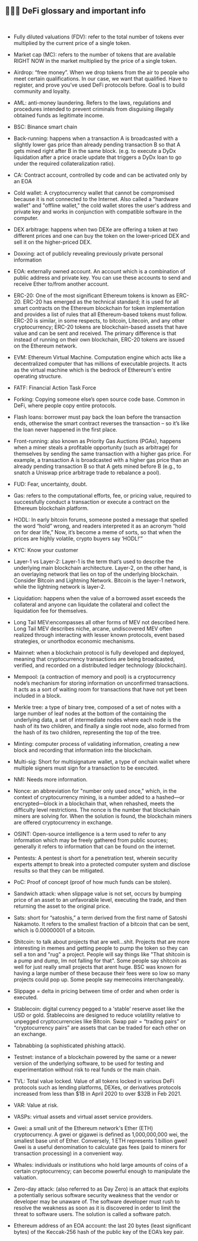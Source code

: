 ## 👩🏻‍🏫 DeFi glossary and important info

<br>



* Fully diluted valuations (FDV): refer to the total number of tokens ever multiplied by the current price of a single token.

* Market cap (MC): refers to the number of tokens that are available RIGHT NOW in the market multiplied by the price of a single token. 

* Airdrop: “free money”. When we drop tokens from the air to people who meet certain qualifications. In our case, we want that qualified. Have to register, and prove you’ve used DeFi protocols before. Goal is to build community and loyalty.

* AML: anti-money laundering. Refers to the laws, regulations and procedures intended to prevent criminals from disguising illegally obtained funds as legitimate income.

* BSC: Binance smart chain

* Back-running: happens when a transaction A is broadcasted with a slightly lower gas price than already pending transaction B so that A gets mined right after B in the same block. (e.g. to execute a DyDx liquidation after a price oracle update that triggers a DyDx loan to go under the required collateralization ratio).

* CA: Contract account, controlled by code and can be activated only by an EOA

* Cold wallet: A cryptocurrency wallet that cannot be compromised because it is not connected to the Internet. Also called a "hardware wallet" and "offline wallet," the cold wallet stores the user's address and private key and works in conjunction with compatible software in the computer.

* DEX arbitrage: happens when two DEXe are offering a token at two different prices and one can buy the token on the lower-priced DEX and sell it on the higher-priced DEX.

* Doxxing: act of publicly revealing previously private personal information

* EOA: externally owned account. An account which is a combination of public address and private key. You can use these accounts to send and receive Ether to/from another account.

* ERC-20: One of the most significant Ethereum tokens is known as ERC-20. ERC-20 has emerged as the technical standard; it is used for all smart contracts on the Ethereum blockchain for token implementation and provides a list of rules that all Ethereum-based tokens must follow. ERC-20 is similar, in some respects, to bitcoin, Litecoin, and any other cryptocurrency; ERC-20 tokens are blockchain-based assets that have value and can be sent and received. The primary difference is that instead of running on their own blockchain, ERC-20 tokens are issued on the Ethereum network.

* EVM:  Ethereum Virtual Machine. Computation engine which acts like a decentralized computer that has millions of executable projects. It acts as the virtual machine which is the bedrock of Ethereum's entire operating structure.

* FATF:  Financial Action Task Force

* Forking: Copying someone else’s open source code base. Common in DeFi, where people copy entire protocols.

* Flash loans: borrower must pay back the loan before the transaction ends, otherwise the smart contract reverses the transaction – so it’s like the loan never happened in the first place.

* Front-running: also known as Priority Gas Auctions (PGAs), happens when a miner steals a profitable opportunity (such as arbitrage) for themselves by sending the same transaction with a higher gas price. For example, a transaction A is broadcasted with a higher gas price than an already pending transaction B so that A gets mined before B (e.g., to snatch a Uniswap price arbitrage trade to rebalance a pool).

* FUD: Fear, uncertainty, doubt.

* Gas: refers to the computational efforts, fee, or pricing value, required to successfully conduct a transaction or execute a contract on the Ethereum blockchain platform.

* HODL: In early bitcoin forums, someone posted a message that spelled the word “hold” wrong, and readers interpreted it as an acronym “hold on for dear life,” Now, it’s become a meme of sorts, so that when the prices are highly volatile, crypto buyers say ‘HODL!’”

* KYC: Know your customer

* Layer-1 vs Layer-2: Layer-1 is the term that’s used to describe the underlying main blockchain architecture. Layer-2, on the other hand, is an overlaying network that lies on top of the underlying blockchain. Consider Bitcoin and Lightning Network. Bitcoin is the layer-1 network, while the lightning network is layer-2.

* Liquidation: happens when the value of a borrowed asset exceeds the collateral and anyone can liquidate the collateral and collect the liquidation fee for themselves.

* Long Tail MEV:encompasses all other forms of MEV not described here. Long Tail MEV describes niche, arcane, undiscovered MEV often realized through interacting with lesser known protocols, event based strategies, or unorthodox economic mechanisms.

* Mainnet: when a blockchain protocol is fully developed and deployed, meaning that cryptocurrency transactions are being broadcasted, verified, and recorded on a distributed ledger technology (blockchain).

* Mempool: (a contraction of memory and pool) is a cryptocurrency node’s mechanism for storing information on unconfirmed transactions. It acts as a sort of waiting room for transactions that have not yet been included in a block.

* Merkle tree: a type of binary tree, composed of a set of notes with a large number of leaf nodes at the bottom of the containing the underlying data, a set of intermediate nodes where each node is the hash of its two children, and finally a single root node, also formed from the hash of its two children, representing the top of the tree.

* Minting: computer process of validating information, creating a new block and recording that information into the blockchain.

* Multi-sig: Short for multisignature wallet, a type of onchain wallet where multiple signers must sign for a transaction to be executed.

* NMI: Needs more information.

* Nonce: an abbreviation for "number only used once," which, in the context of cryptocurrency mining, is a number added to a hashed—or encrypted—block in a blockchain that, when rehashed, meets the difficulty level restrictions. The nonce is the number that blockchain miners are solving for. When the solution is found, the blockchain miners are offered cryptocurrency in exchange.

* OSINT: Open-source intelligence is a term used to refer to any information which may be freely gathered from public sources; generally it refers to information that can be found on the internet.

* Pentests: A pentest is short for a penetration test, wherein security experts attempt to break into a protected computer system and disclose results so that they can be mitigated.

* PoC: Proof of concept (proof of how much funds can be stolen).

* Sandwich attack: when slippage value is not set, occurs by bumping price of an asset to an unfavorable level, executing the trade, and then returning the asset to the original price.

* Sats: short for “satoshis,” a term derived from the first name of Satoshi Nakamoto. It refers to the smallest fraction of a bitcoin that can be sent, which is 0.00000001 of a bitcoin.

* Shitcoin: to talk about projects that are well...shit. Projects that are more interesting in memes and getting people to pump the token so they can sell a ton and "rug" a project. People will say things like "That shitcoin is a pump and dump, Im not falling for that". Some people say shitcoin as well for just really small projects that arent huge. BSC was known for having a large number of these because their fees were so low so many projects could pop up. Some people say memecoins interchangeably.

* Slippage = delta in pricing between time of order and when order is executed.

* Stablecoin: digital currency pegged to a 'stable' reserve asset like the USD or gold. Stablecoins are designed to reduce volatility relative to unpegged cryptocurrencies like Bitcoin. Swap pair = “trading pairs” or “cryptocurrency pairs” are assets that can be traded for each other on an exchange.

* Tabnabbing (a sophisticated phishing attack).

* Testnet: instance of a blockchain powered by the same or a newer version of the underlying software, to be used for testing and experimentation without risk to real funds or the main chain.

* TVL: Total value locked. Value of all tokens locked in various DeFi protocols such as lending platforms, DEXes, or derivatives protocols increased from less than $1B in April 2020 to over $32B in Feb 2021.

* VAR: Value at risk.

* VASPs: virtual assets and virtual asset service providers.

* Gwei: a small unit of the Ethereum network's Ether (ETH) cryptocurrency. A gwei or gigawei is defined as 1,000,000,000 wei, the smallest base unit of Ether. Conversely, 1 ETH represents 1 billion gwei! Gwei is a useful denomination to calculate gas fees (paid to miners for transaction processing) in a convenient way.

* Whales: individuals or institutions who hold large amounts of coins of a certain cryptocurrency; can become powerful enough to manipulate the valuation.

* Zero-day attack: (also referred to as Day Zero) is an attack that exploits a potentially serious software security weakness that the vendor or developer may be unaware of. The software developer must rush to resolve the weakness as soon as it is discovered in order to limit the threat to software users. The solution is called a software patch.


* Ethereum address of an EOA account: the last 20 bytes (least significant bytes) of the Keccak-256 hash of the public key of the EOA’s key pair.
